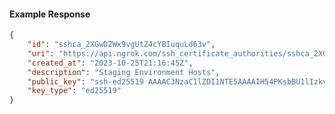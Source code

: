 <!-- Code generated for API Clients. DO NOT EDIT. -->

#### Example Response

```json
{
	"id": "sshca_2XGwDZWx9vgUtZ4cYBIuquLd63v",
	"uri": "https://api.ngrok.com/ssh_certificate_authorities/sshca_2XGwDZWx9vgUtZ4cYBIuquLd63v",
	"created_at": "2023-10-25T21:16:45Z",
	"description": "Staging Environment Hosts",
	"public_key": "ssh-ed25519 AAAAC3NzaC1lZDI1NTE5AAAAIH54PKsbBU1lIzkv1OZoch1Q5nEwY1AYhgQ/DXdTG/hH",
	"key_type": "ed25519"
}
```
